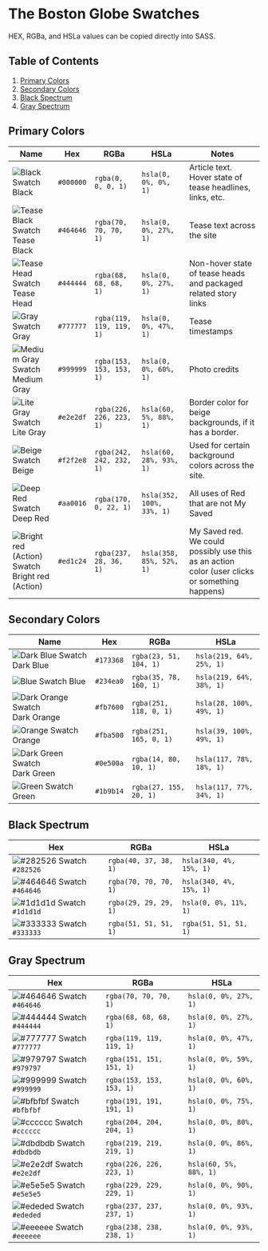 # The Boston Globe Swatches

HEX, RGBa, and HSLa values can be copied directly into SASS.


## Table of Contents
1. [Primary Colors](#primary-colors)
2. [Secondary Colors](#secondary-colors)
3. [Black Spectrum](#black-spectrum)
4. [Gray Spectrum](#gray-spectrum)


## Primary Colors

| Name                                                                              | Hex     | RGBa                       | HSLa                      | Notes                                                                                          |
| --------------------------------------------------------------------------------- | --------- | ------------------------ | ------------------------- | ---------------------------------------------------------------------------------------------- |
| ![Black Swatch](http://i.imgur.com/fQH0rWH.png) Black                             | `#000000` | `rgba(0, 0, 0, 1)`       | `hsla(0, 0%, 0%, 1)`      | Article text. Hover state of tease headlines, links, etc.                                      |
| ![Tease Black Swatch](http://i.imgur.com/8vTjaml.png) Tease Black                 | `#464646` | `rgba(70, 70, 70, 1)`    | `hsla(0, 0%, 27%, 1)`     | Tease text across the site                                                                     |
| ![Tease Head Swatch](http://i.imgur.com/CGfcgHn.png) Tease Head                   | `#444444` | `rgba(68, 68, 68, 1)`    | `hsla(0, 0%, 27%, 1)`     | Non-hover state of tease heads and packaged related story links                                |
| ![Gray Swatch](http://i.imgur.com/XfCELzk.png) Gray                               | `#777777` | `rgba(119, 119, 119, 1)` | `hsla(0, 0%, 47%, 1)`     | Tease timestamps                                                                               |
| ![Medium Gray Swatch](http://i.imgur.com/J4DsuDD.png) Medium Gray                 | `#999999` | `rgba(153, 153, 153, 1)` | `hsla(0, 0%, 60%, 1)`     | Photo credits                                                                                  |
| ![Lite Gray Swatch](http://i.imgur.com/n84Cpf9.png) Lite Gray                     | `#e2e2df` | `rgba(226, 226, 223, 1)` | `hsla(60, 5%, 88%, 1)`    | Border color for beige backgrounds, if it has a border.                                        |
| ![Beige Swatch](http://i.imgur.com/oUhMnuf.png) Beige                             | `#f2f2e8` | `rgba(242, 242, 232, 1)` | `hsla(60, 28%, 93%, 1)`   | Used for certain background colors across the site.                                            |
| ![Deep Red Swatch](http://i.imgur.com/lu4Qf8O.png) Deep Red                       | `#aa0016` | `rgba(170, 0, 22, 1)`    | `hsla(352, 100%, 33%, 1)` | All uses of Red that are not My Saved                                                          |
| ![Bright red (Action) Swatch](http://i.imgur.com/kt9z5fA.png) Bright red (Action) | `#ed1c24` | `rgba(237, 28, 36, 1)`   | `hsla(358, 85%, 52%, 1)`  | My Saved red. We could possibly use this as an action color (user clicks or something happens) |


## Secondary Colors

| Name                                                              | Hex       | RGBa                   | HSLa                     |
| ----------------------------------------------------------------- | --------- | ---------------------- | ------------------------ |
| ![Dark Blue Swatch](http://i.imgur.com/lDG2pKG.png) Dark Blue     | `#173368` | `rgba(23, 51, 104, 1)` | `hsla(219, 64%, 25%, 1)` |
| ![Blue Swatch](http://i.imgur.com/OGrwbpv.png) Blue               | `#234ea0` | `rgba(35, 78, 160, 1)` | `hsla(219, 64%, 38%, 1)` |
| ![Dark Orange Swatch](http://i.imgur.com/4v5tEBo.png) Dark Orange | `#fb7600` | `rgba(251, 118, 0, 1)` | `hsla(28, 100%, 49%, 1)` |
| ![Orange Swatch](http://i.imgur.com/Cyn4vbA.png) Orange           | `#fba500` | `rgba(251, 165, 0, 1)` | `hsla(39, 100%, 49%, 1)` |
| ![Dark Green Swatch](http://i.imgur.com/Fn4nYi4.png) Dark Green   | `#0e500a` | `rgba(14, 80, 10, 1)`  | `hsla(117, 78%, 18%, 1)` |
| ![Green Swatch](http://i.imgur.com/5Ml6FcT.png) Green             | `#1b9b14` | `rgba(27, 155, 20, 1)` | `hsla(117, 77%, 34%, 1)` |


## Black Spectrum

| Hex                                                         | RGBa                  | HSLa                    |
| ----------------------------------------------------------- | --------------------- | ----------------------- |
| ![#282526 Swatch](http://i.imgur.com/cRzJMhQ.png) `#282526` | `rgba(40, 37, 38, 1)` | `hsla(340, 4%, 15%, 1)` |
| ![#464646 Swatch](http://i.imgur.com/8vTjaml.png) `#464646` | `rgba(70, 70, 70, 1)` | `hsla(340, 4%, 15%, 1)` |
| ![#1d1d1d Swatch](http://i.imgur.com/YdFRT2f.png) `#1d1d1d` | `rgba(29, 29, 29, 1)` | `hsla(0, 0%, 11%, 1)`   |
| ![#333333 Swatch](http://i.imgur.com/JBKSjlC.png) `#333333` | `rgba(51, 51, 51, 1)` | `rgba(51, 51, 51, 1)`   |


## Gray Spectrum

| Hex                                                         | RGBa                     | HSLa                   |
| ----------------------------------------------------------- | ------------------------ | ---------------------- |
| ![#464646 Swatch](http://i.imgur.com/8vTjaml.png) `#464646` | `rgba(70, 70, 70, 1)`    | `hsla(0, 0%, 27%, 1)`  |
| ![#444444 Swatch](http://i.imgur.com/CGfcgHn.png) `#444444` | `rgba(68, 68, 68, 1)`    | `hsla(0, 0%, 27%, 1)`  |
| ![#777777 Swatch](http://i.imgur.com/XfCELzk.png) `#777777` | `rgba(119, 119, 119, 1)` | `hsla(0, 0%, 47%, 1)`  |
| ![#979797 Swatch](http://i.imgur.com/4WTwoNE.png) `#979797` | `rgba(151, 151, 151, 1)` | `hsla(0, 0%, 59%, 1)`  |
| ![#999999 Swatch](http://i.imgur.com/J4DsuDD.png) `#999999` | `rgba(153, 153, 153, 1)` | `hsla(0, 0%, 60%, 1)`  |
| ![#bfbfbf Swatch](http://i.imgur.com/o3vZEYt.png) `#bfbfbf` | `rgba(191, 191, 191, 1)` | `hsla(0, 0%, 75%, 1)`  |
| ![#cccccc Swatch](http://i.imgur.com/1Qy1dDz.png) `#cccccc` | `rgba(204, 204, 204, 1)` | `hsla(0, 0%, 80%, 1)`  |
| ![#dbdbdb Swatch](http://i.imgur.com/gY7782P.png) `#dbdbdb` | `rgba(219, 219, 219, 1)` | `hsla(0, 0%, 86%, 1)`  |
| ![#e2e2df Swatch](http://i.imgur.com/n84Cpf9.png) `#e2e2df` | `rgba(226, 226, 223, 1)` | `hsla(60, 5%, 88%, 1)` |
| ![#e5e5e5 Swatch](http://i.imgur.com/tbCfmqI.png) `#e5e5e5` | `rgba(229, 229, 229, 1)` | `hsla(0, 0%, 90%, 1)`  |
| ![#ededed Swatch](http://i.imgur.com/Vzks2zO.png) `#ededed` | `rgba(237, 237, 237, 1)` | `hsla(0, 0%, 93%, 1)`  |
| ![#eeeeee Swatch](http://i.imgur.com/NEZdUav.png) `#eeeeee` | `rgba(238, 238, 238, 1)` | `hsla(0, 0%, 93%, 1)`  |
